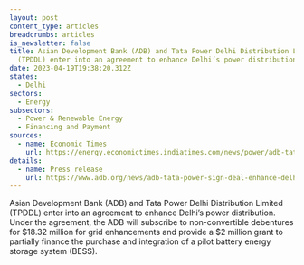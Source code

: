 ```yaml
---
layout: post
content_type: articles
breadcrumbs: articles
is_newsletter: false
title: Asian Development Bank (ADB) and Tata Power Delhi Distribution Limited
  (TPDDL) enter into an agreement to enhance Delhi’s power distribution
date: 2023-04-19T19:38:20.312Z
states:
  - Delhi
sectors:
  - Energy
subsectors:
  - Power & Renewable Energy
  - Financing and Payment
sources:
  - name: Economic Times
    url: https://energy.economictimes.indiatimes.com/news/power/adb-tata-power-sign-deal-to-enhance-delhis-power-distribution/99376480
details:
  - name: Press release
    url: https://www.adb.org/news/adb-tata-power-sign-deal-enhance-delhi-s-power-distribution-through-grid-enhancements-and
---
```

Asian Development Bank (ADB) and Tata Power Delhi Distribution Limited (TPDDL) enter into an agreement to enhance Delhi’s power distribution. Under the agreement, the ADB will subscribe to non-convertible debentures for $18.32 million for grid enhancements and provide a $2 million grant to partially finance the purchase and integration of a pilot battery energy storage system (BESS).
